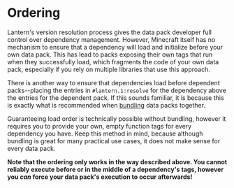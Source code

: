 # Ordering

Lantern's version resolution process gives the data pack developer full control
over dependency management. However, Minecraft itself has no mechanism to ensure
that a dependency will load and initialize before your own data pack. This has
lead to packs exposing their own tags that run when they successfully load,
which fragments the code of your own data pack, especially if you rely on
multiple libraries that use this approach.

There is another way to ensure that dependencies load before dependent
packs--placing the entries in `#lantern.1:resolve` for the dependency above the
entries for the dependent pack. If this sounds familiar, it is because this is
exactly what is recommended when [bundling] data packs together.

Guaranteeing load order is technically possible without bundling, however it
requires you to provide your own, empty function tags for every dependency you
have. Keep this method in mind, because although bundling is great for many
practical use cases, it does not make sense for every data pack.

**Note that the ordering only works in the way described above. You cannot
reliably execute before or in the middle of a dependency's tags, however you
*can* force your data pack's execution to occur afterwards!**

[bundling]: https://lanternmc.com/docs/05-02-bundling/

